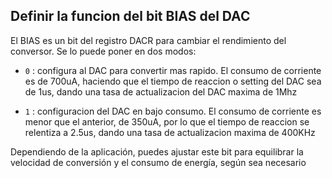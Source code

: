 ## Definir la funcion del bit BIAS del DAC

El BIAS es un bit del registro DACR  para cambiar el rendimiento del conversor. Se lo puede poner en dos modos:
- `0` : configura al DAC para convertir mas rapido. El consumo de corriente es de 700uA, haciendo que el tiempo de reaccion o setting del DAC sea de 1us, dando una tasa de actualizacion del DAC maxima de 1Mhz

- `1` : configuracion del DAC en bajo consumo. El consumo de corriente es menor que el anterior, de 350uA, por lo que el tiempo de reaccion se relentiza a 2.5us, dando una tasa de actualizacion maxima de 400KHz

Dependiendo de la aplicación, puedes ajustar este bit para equilibrar la velocidad de conversión y el consumo de energía, según sea necesario
